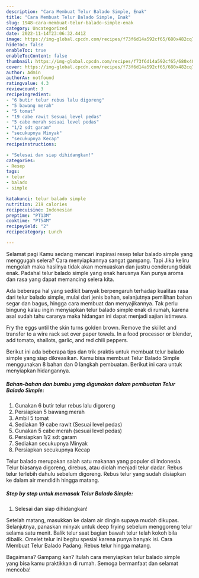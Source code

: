 ```yaml
---
description: "Cara Membuat Telur Balado Simple, Enak"
title: "Cara Membuat Telur Balado Simple, Enak"
slug: 1948-cara-membuat-telur-balado-simple-enak
category: Uncategorized
date: 2022-11-14T23:06:32.441Z
image: https://img-global.cpcdn.com/recipes/f73f6d14a592cf65/680x482cq70/telur-balado-simple-foto-resep-utama.jpg
hideToc: false
enableToc: true
enableTocContent: false
thumbnail: https://img-global.cpcdn.com/recipes/f73f6d14a592cf65/680x482cq70/telur-balado-simple-foto-resep-utama.jpg
cover: https://img-global.cpcdn.com/recipes/f73f6d14a592cf65/680x482cq70/telur-balado-simple-foto-resep-utama.jpg
author: Admin
authorAv: notfound
ratingvalue: 4.3
reviewcount: 3
recipeingredient:
- "6 butir telur rebus lalu digoreng"
- "5 bawang merah"
- "5 tomat"
- "19 cabe rawit Sesuai level pedas"
- "5 cabe merah sesuai level pedas"
- "1/2 sdt garam"
- "secukupnya Minyak"
- "secukupnya Kecap"
recipeinstructions:

- "Selesai dan siap dihidangkan!"
categories:
- Resep
tags:
- telur
- balado
- simple

katakunci: telur balado simple 
nutrition: 219 calories
recipecuisine: Indonesian
preptime: "PT13M"
cooktime: "PT54M"
recipeyield: "2"
recipecategory: Lunch

---
```



Selamat pagi Kamu sedang mencari inspirasi resep telur balado simple yang menggugah selera? Cara menyiapkannya sangat gampang. Tapi Jika keliru mengolah maka hasilnya tidak akan memuaskan dan justru cenderung tidak enak. Padahal telur balado simple yang enak harusnya Kan punya aroma dan rasa yang dapat memancing selera kita.


Ada beberapa hal yang sedikit banyak berpengaruh terhadap kualitas rasa dari telur balado simple, mulai dari jenis bahan, selanjutnya pemilihan bahan segar dan bagus, hingga cara membuat dan menyajikannya. Tak perlu bingung kalau ingin menyiapkan telur balado simple enak di rumah, karena asal sudah tahu caranya maka hidangan ini dapat menjadi sajian istimewa.

Fry the eggs until the skin turns golden brown. Remove the skillet and transfer to a wire rack set over paper towels. In a food processor or blender, add tomato, shallots, garlic, and red chili peppers.


Berikut ini ada beberapa tips dan trik praktis untuk membuat telur balado simple yang siap dikreasikan. Kamu bisa membuat Telur Balado Simple menggunakan 8 bahan dan 0 langkah pembuatan. Berikut ini cara untuk menyiapkan hidangannya.

<!--inarticleads1-->

##### Bahan-bahan dan bumbu yang digunakan dalam pembuatan Telur Balado Simple:

1. Gunakan 6 butir telur rebus lalu digoreng
1. Persiapkan 5 bawang merah
1. Ambil 5 tomat
1. Sediakan 19 cabe rawit (Sesuai level pedas)
1. Gunakan 5 cabe merah (sesuai level pedas)
1. Persiapkan 1/2 sdt garam
1. Sediakan secukupnya Minyak
1. Persiapkan secukupnya Kecap


Telur balado merupakan salah satu makanan yang populer di Indonesia. Telur biasanya digoreng, direbus, atau diolah menjadi telur dadar. Rebus telur terlebih dahulu sebelum digoreng. Rebus telur yang sudah disiapkan ke dalam air mendidih hingga matang. 

<!--inarticleads2-->

##### Step by step untuk memasak Telur Balado Simple:


1. Selesai dan siap dihidangkan!

Setelah matang, masukkan ke dalam air dingin supaya mudah dikupas. Selanjutnya, panaskan minyak untuk deep frying sebelum menggoreng telur selama satu menit. Balik telur saat bagian bawah telur telah kokoh bila dibalik. Omelet telur ini begitu spesial karena punya banyak isi. Cara Membuat Telur Balado Padang: Rebus telur hingga matang. 

Bagaimana? Gampang kan? Itulah cara menyiapkan telur balado simple yang bisa kamu praktikkan di rumah. Semoga bermanfaat dan selamat mencoba!
